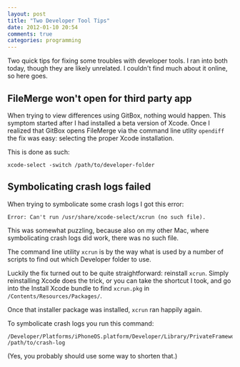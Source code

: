 ```yaml
---
layout: post
title: "Two Developer Tool Tips"
date: 2012-01-10 20:54
comments: true
categories: programming
---
```


Two quick tips for fixing some troubles with developer tools. I ran into both today, though they are likely unrelated. I couldn't find much about it online, so here goes.

<!--more-->

## FileMerge won't open for third party app
When trying to view differences using GitBox, nothing would happen. This symptom started after I had installed a beta version of Xcode. Once I realized that GitBox opens FileMerge via the command line utlity `opendiff` the fix was easy: selecting the proper Xcode installation.

This is done as such: 

	xcode-select -switch /path/to/developer-folder
	
## Symbolicating crash logs failed
When trying to symbolicate some crash logs I got this error:

 	Error: Can't run /usr/share/xcode-select/xcrun (no such file).

This was somewhat puzzling, because also on my other Mac, where symbolicating crash logs did work, there was no such file.

The command line utility `xcrun` is by the way what is used by a number of scripts to find out which Developer folder to use. 

Luckily the fix turned out to be quite straightforward: reinstall `xcrun`. Simply reinstalling Xcode does the trick, or you can take the shortcut I took, and go into the Install Xcode bundle to find `xcrun.pkg` in `/Contents/Resources/Packages/`.

Once that installer package was installed, `xcrun` ran happily again.

To symbolicate crash logs you run this command:

	/Developer/Platforms/iPhoneOS.platform/Developer/Library/PrivateFrameworks/DTDeviceKit.framework/Versions/A/Resources/symbolicatecrash /path/to/crash-log
	
(Yes, you probably should use some way to shorten that.)